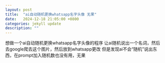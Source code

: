 ```yaml
---
layout: post
title:  "ai自动随机更换whatsapp名字头像 无果"
date:   2024-12-18 21:05:00 +0800
categories: jekyll update
description: ""
---
```


想做一个ai自动随机更换whatsapp名字头像的程序
让ai随机说出一个名词，然后去google爬去这个图片，然后放到whatsapp更改
但是发现ai不会“随机”说出东西，在prompt加入随机数也没有用，无果
